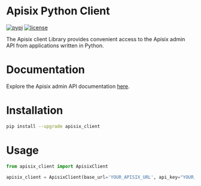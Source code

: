 # Apisix Python Client
[![pypi](https://img.shields.io/pypi/v/apisix_client.svg)](https://pypi.python.org/pypi/apisix_client)
[![license](https://img.shields.io/pypi/l/apisix_client.svg)](https://pypi.python.org/pypi/apisix_client)

The Apisix client Library provides convenient access to the Apisix admin API from applications written in Python.


# Documentation
Explore the Apisix admin API documentation [here](https://apisix.apache.org/docs/apisix/admin-api/).


# Installation

```sh
pip install --upgrade apisix_client
```

# Usage

```python
from apisix_client import ApisixClient

apisix_client = ApisixClient(base_url='YOUR_APISIX_URL', api_key="YOUR_API_KEY")
```